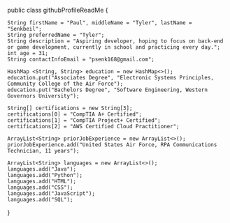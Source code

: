public class githubProfileReadMe {

	String firstName = "Paul", middleName = "Tyler", lastName = "Senkbeil";
	String preferredName = "Tyler";
	String description = "Aspiring developer, hoping to focus on back-end or game development, currently in school and practicing every day.";
	int age = 31;
	String contactInfoEmail = "psenk168@gmail.com";
	
	HashMap <String, String> education = new HashMap<>();
	education.put("Associates Degree", "Electronic Systems Principles, Community College of the Air Force");
	education.put("Bachelors Degree", "Software Engineering, Western Governors University");
	
	String[] certifications = new String[3];
	certifications[0] = "CompTIA A+ Certified";
	certifications[1] = "CompTIA Project+ Certified";
	certifications[2] = "AWS Certified Cloud Practitioner";
	
	ArrayList<String> priorJobExperience = new ArrayList<>();
	priorJobExperience.add("United States Air Force, RPA Communications Technician, 11 years");
	
	ArrayList<String> languages = new ArrayList<>();
	languages.add("Java");
	languages.add("Python");
	languages.add("HTML");
	languages.add("CSS");
	languages.add("JavaScript");
	languages.add("SQL");
}
